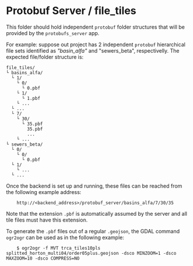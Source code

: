 # Protobuf Server / file_tiles

This folder should hold independent ```protobuf``` folder structures that will be provided by the ```protobufs_server``` app.

For example: suppose out project has 2 independent ```protobuf``` hierarchical file sets identified as *"basin_alfa"* and "sewers_beta", respectivelly. The expected file/folder structure is:

```
file_tiles/
└ basins_alfa/
  └ 1/
    └ 0/
      └ 0.pbf
    └ 1/
      └ 1.pbf
    └ ...
  └ ...
  └ 7/
    └ 30/
      └ 35.pbf
        35.pbf
        ...
    └ ...
└ sewers_beta/
  └ 0/
    └ 0/
      └ 0.pbf
  └ 1/
    └ ...
  └ ...
```

Once the backend is set up and running, these files can be reached from the following example address:

```
    http://<backend_address>/protobuf_server/basins_alfa/7/30/35
```

Note that the extension ```.pbf``` is automatically assumed by the server and all tile files must have this extension.

To generate the ```.pbf``` files out of a regular ```.geojson```, the GDAL command ```ogr2ogr``` can be used as in the following example:

```
    $ ogr2ogr -f MVT trca_tiles10pls splitted_horton_multi04/order05plus.geojson -dsco MINZOOM=1 -dsco MAXZOOM=10 -dsco COMPRESS=NO
```